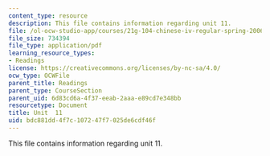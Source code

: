 ```yaml
---
content_type: resource
description: This file contains information regarding unit 11.
file: /ol-ocw-studio-app/courses/21g-104-chinese-iv-regular-spring-2006/bdc881dd4f7c107247f7025de6cdf46f_MIT21G_104S06_unit11.pdf
file_size: 734394
file_type: application/pdf
learning_resource_types:
- Readings
license: https://creativecommons.org/licenses/by-nc-sa/4.0/
ocw_type: OCWFile
parent_title: Readings
parent_type: CourseSection
parent_uid: 6d83cd6a-4f37-eeab-2aaa-e89cd7e348bb
resourcetype: Document
title: Unit  11
uid: bdc881dd-4f7c-1072-47f7-025de6cdf46f
---
```

This file contains information regarding unit 11.